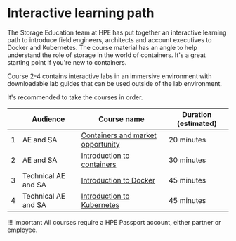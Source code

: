 # Interactive learning path
The Storage Education team at HPE has put together an interactive learning path to introduce field engineers, architects and account executives to Docker and Kubernetes. The course material has an angle to help understand the role of storage in the world of containers. It's a great starting point if you're new to containers.

Course 2-4 contains interactive labs in an immersive environment with downloadable lab guides that can be used outside of the lab environment.

It's recommended to take the courses in order.

| | Audience            |  Course name | Duration (estimated)
|-| ------------------- | ------------ | ------------
|1| AE and SA           | [Containers and market opportunity](https://content.ext.hpe.com/sites/LMS/LMS.html?deeplink=/Saba/Web_spf/HPE/common/ledetail/0001132231) | 20 minutes
|2| AE and SA           | [Introduction to containers](https://content.ext.hpe.com/sites/LMS/LMS.html?deeplink=/Saba/Web_spf/HPE/common/ledetail/0001132232) | 30 minutes
|3| Technical AE and SA | [Introduction to Docker](https://content.ext.hpe.com/sites/LMS/LMS.html?deeplink=/Saba/Web_spf/HPE/common/ledetail/0001132236) | 45 minutes
|4| Technical AE and SA | [Introduction to Kubernetes](https://content.ext.hpe.com/sites/LMS/LMS.html?deeplink=/Saba/Web_spf/HPE/common/ledetail/0001133686) | 45 minutes

!!! important
    All courses require a HPE Passport account, either partner or employee.
